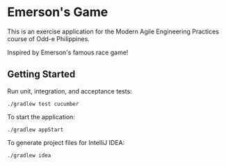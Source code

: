 # Emerson's Game

This is an exercise application for the Modern Agile Engineering Practices course of Odd-e Philippines.

Inspired by Emerson's famous race game!

## Getting Started

Run unit, integration, and acceptance tests:

`./gradlew test cucumber`

To start the application:

`./gradlew appStart`

To generate project files for IntelliJ IDEA:

`./gradlew idea`

